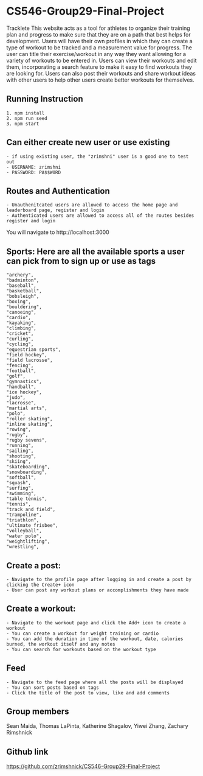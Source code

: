 # CS546-Group29-Final-Project

Tracklete
This website acts as a tool for athletes to organize their training plan and progress to make sure that they are on a path that best helps for development. Users will have their own profiles in which they can create a type of workout to be tracked and a measurement value for progress. The user can title their exercise/workout in any way they want allowing for a variety of workouts to be entered in. Users can view their workouts and edit them, incorporating a search feature to make it easy to find workouts they are looking for. Users can also post their workouts and share workout ideas with other users to help other users create better workouts for themselves.

## Running Instruction

    1. npm install
    2. npm run seed
    3. npm start

## Can either create new user or use existing

    - if using existing user, the "zrimshni" user is a good one to test out
    - USERNAME: zrimshni
    - PASSWORD: PA$$W0RD

## Routes and Authentication

    - Unauthenitcated users are allowed to access the home page and leaderboard page, register and login
    - Authenticated users are allowed to access all of the routes besides register and login

You will navigate to http://localhost:3000

## Sports: Here are all the available sports a user can pick from to sign up or use as tags

    "archery",
    "badminton",
    "baseball",
    "basketball",
    "bobsleigh",
    "boxing",
    "bouldering",
    "canoeing",
    "cardio",
    "kayaking",
    "climbing",
    "cricket",
    "curling",
    "cycling",
    "equestrian sports",
    "field hockey",
    "field lacrosse",
    "fencing",
    "football",
    "golf",
    "gymnastics",
    "handball",
    "ice hockey",
    "judo",
    "lacrosse",
    "martial arts",
    "polo",
    "roller skating",
    "inline skating",
    "rowing",
    "rugby",
    "rugby sevens",
    "running",
    "sailing",
    "shooting",
    "skiing",
    "skateboarding",
    "snowboarding",
    "softball",
    "squash",
    "surfing",
    "swimming",
    "table tennis",
    "tennis",
    "track and field",
    "trampoline",
    "triathlon",
    "ultimate frisbee",
    "volleyball",
    "water polo",
    "weightlifting",
    "wrestling",

## Create a post:
    - Navigate to the profile page after logging in and create a post by clicking the Create+ icon
    - User can post any workout plans or accomplishments they have made

## Create a workout:
    - Navigate to the workout page and click the Add+ icon to create a workout
    - You can create a workout for weight training or cardio
    - You can add the duration in time of the workout, date, calories burned, the workout itself and any notes
    - You can search for workouts based on the workout type

## Feed
    - Navigate to the feed page where all the posts will be displayed
    - You can sort posts based on tags
    - Click the title of the post to view, like and add comments

## Group members

Sean Maida, Thomas LaPinta, Katherine Shagalov, Yiwei Zhang, Zachary Rimshnick

## Github link

https://github.com/zrimshnick/CS546-Group29-Final-Project
